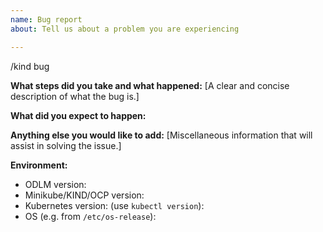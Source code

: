 ```yaml
---
name: Bug report
about: Tell us about a problem you are experiencing

---
```


/kind bug

**What steps did you take and what happened:**
[A clear and concise description of what the bug is.]


**What did you expect to happen:**


**Anything else you would like to add:**
[Miscellaneous information that will assist in solving the issue.]


**Environment:**

- ODLM version:
- Minikube/KIND/OCP version:
- Kubernetes version: (use `kubectl version`):
- OS (e.g. from `/etc/os-release`):
